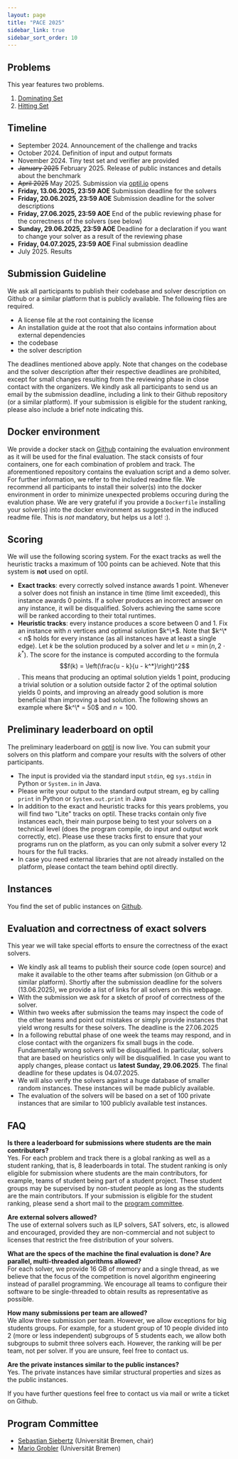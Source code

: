 ```yaml
---
layout: page
title: "PACE 2025"
sidebar_link: true
sidebar_sort_order: 10
---
```


<style media="screen and (max-width:1020px)"> img {display:none;} </style>

## Problems <img src="/2025/img/turtle2.png" width=300 height=300 style="position:absolute; top:50px; right:30px" />

This year features two problems. 
1. [Dominating Set](./ds)
2. [Hitting Set](./hs)

## Timeline

 - September 2024. Announcement of the challenge and tracks
 - October 2024. Definition of input and output formats
 - November 2024. Tiny test set and verifier are provided
 - ~~January 2025~~ February 2025. Release of public instances and details about the benchmark
 - ~~April 2025~~ May 2025. Submission via [optil.io](https://optil.io/) opens
 - **Friday, 13.06.2025, 23:59 AOE** Submission deadline for the solvers
 - **Friday, 20.06.2025, 23:59 AOE** Submission deadline for the solver descriptions
 - **Friday, 27.06.2025, 23:59 AOE** End of the public reviewing phase for the correctness of the solvers (see below)
 - **Sunday, 29.06.2025, 23:59 AOE** Deadline for a declaration if you want to change your solver as a result of the reviewing phase
 - **Friday, 04.07.2025, 23:59 AOE** Final submission deadline
 - July 2025. Results

## Submission Guideline
We ask all participants to publish their codebase and solver description on Github or a similar platform that is publicly available.
The following files are required.
 - A license file at the root containing the license
 - An installation guide at the root that also contains information about external dependencies
 - the codebase
 - the solver description

The deadlines mentioned above apply. Note that changes on the codebase and the solver description after their respective deadlines are prohibited, except for small changes resulting from the reviewing phase in close contact with the organizers. We kindly ask all participants to send us an email by the submission deadline, including a link to their Github repository (or a similar platform). If your submission is eligible for the student ranking, please also include a brief note indicating this.

## Docker environment
We provide a docker stack on [Github](https://github.com/MarioGrobler/PACE2025-docker) containing the evaluation environment as it will be used for the final evaluation. The stack consists of four containers, one for each combination of problem and track. The aforementioned repository contains the evaluation script and a demo solver. For further information, we refer to the included readme file.
We recommend all participants to install their solver(s) into the docker environment in order to minimize unexpected problems occuring during the evalution phase. We are very grateful if you provide a `Dockerfile` installing your solver(s) into the docker environment as suggested in the indluced readme file. This is *not* mandatory, but helps us a lot! :).

## Scoring
We will use the following scoring system. For the exact tracks as well the heuristic tracks a maximum of 100 points can be achieved. Note that this system is **not** used on optil.
 - **Exact tracks**: every correctly solved instance awards 1 point. Whenever a solver does not finish an instance in time (time limit exceeded), this instance awards 0 points. If a solver produces an incorrect answer on any instance, it will be disqualified. Solvers achieving the same score will be ranked according to their total runtimes.
 - **Heuristic tracks**: every instance produces a score between 0 and 1. Fix an instance with $n$ vertices and optimal solution $k^\*$. Note that $k^\* < n$ holds for every instance (as all instances have at least a single edge). Let $k$ be the solution produced by a solver and let $u = \min(n, 2\cdot k^*)$. The score for the instance is computed according to the formula
 $$f(k) = \left(\frac{u - k}{u - k^*}\right)^2$$.
 This means that producing an optimal solution yields 1 point, producing a trivial solution or a solution outside factor 2 of the optimal solution yields 0 points, and improving an already good solution is more beneficial than improving a bad solution. The following shows an example where $k^\* = 50$ and $n = 100$.

 ![Scoring](/2025/img/heur.png)

## Preliminary leaderboard on optil
The preliminary leaderboard on [optil](https://optil.io) is now live. You can submit your solvers on this platform and compare your results with the solvers of other participants.
 - The input is provided via the standard input `stdin`, eg `sys.stdin` in Python or `System.in` in Java.
 - Please write your output to the standard output stream, eg by calling `print` in Python or `System.out.print` in Java
 - In addition to the exact and heuristic tracks for this years problems, you will find two "Lite" tracks on optil. These tracks contain only five instances each, their main purpose being to test your solvers on a technical level (does the program compile, do input and output work correctly, etc). Please use these tracks first to ensure that your programs run on the platform, as you can only submit a solver every 12 hours for the full tracks.
 - In case you need external libraries that are not already installed on the platform, please contact the team behind optil directly.

## Instances 
You find the set of public instances on [Github](https://github.com/MarioGrobler/PACE2025-instances).

## Evaluation and correctness of exact solvers

This year we will take special efforts to ensure the correctness of the exact solvers. 

- We kindly ask all teams to publish their source code (open source) and make it available to the other teams after submission (on Github or a similar platform). Shortly after the submission deadline for the solvers (13.06.2025), we provide a list of links for all solvers on this webpage.
- With the submission we ask for a sketch of proof of correctness of the solver. 
- Within two weeks after submission the teams may inspect the code of the other teams and point out mistakes or simply provide instances that yield wrong results for these solvers. The deadline is the 27.06.2025
- In a following rebuttal phase of one week the teams may respond, and in close contact with the organizers fix small bugs in the code. Fundamentally wrong solvers will be disqualified. In particular, solvers that are based on heuristics only will be disqualified. 
In case you want to apply changes, please contact us **latest Sunday, 29.06.2025**. The final deadline for these updates is 04.07.2025.
- We will also verify the solvers against a huge database of smaller random instances. These instances will be made publicly available. 
- The evaluation of the solvers will be based on a set of 100 private instances that are similar to 100 publicly available test instances. 

## FAQ

**Is there a leaderboard for submissions where students are the main contributors?** <br>
Yes. For each problem and track there is a global ranking as well as a student ranking, that is, 8 leaderboards in total.
The student ranking is only eligible for submission where students are the main contributors, for example, teams of student being part of a student project. These student groups may be supervised by non-student people as long as the students are the main contributors. If your submission is eligible for the student ranking, please send a short mail to the [program committee](#program-committee). <br>

**Are external solvers allowed?** <br>
The use of external solvers such as ILP solvers, SAT solvers, etc, is allowed and encouraged, provided they are non-commercial and not subject to licenses that restrict the free distribution of your solvers. <br>

**What are the specs of the machine the final evaluation is done? Are parallel, multi-threaded algorithms allowed?**<br>
For each solver, we provide 16 GB of memory and a single thread, as we believe that the focus of the competition is novel algorithm engineering instead of parallel programming. We encourage all teams to configure their software to be single-threaded to obtain results as representative as possible.<br>

**How many submissions per team are allowed?**<br>
We allow three submission per team. However, we allow exceptions for big students groups. For example, for a student group of 10 people divided into 2 (more or less independent) subgroups of 5 students each, we allow both subgroups to submit three solvers each. However, the ranking will be per team, not per solver. If you are unsure, feel free to contact us.<br>

**Are the private instances similar to the public instances?**<br>
Yes. The private instances have similar structural properties and sizes as the public instances.<br>

If you have further questions feel free to contact us via mail or write a ticket on Github.

## Program Committee

- [Sebastian Siebertz](https://www.uni-bremen.de/en/theorie/team/profiles/prof-dr-sebastian-siebertz) (Universität Bremen, chair)
- [Mario Grobler](https://user.informatik.uni-bremen.de/grobler/) (Universität Bremen)